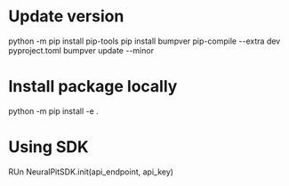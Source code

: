 # Update version
python -m pip install pip-tools
pip install bumpver
pip-compile --extra dev pyproject.toml
bumpver update --minor

# Install package locally
python -m pip install -e .

# Using SDK
RUn NeuralPitSDK.init(api_endpoint, api_key)